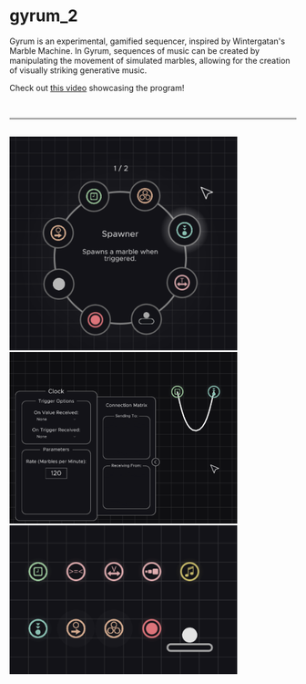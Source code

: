 # gyrum_2
Gyrum is an experimental, gamified sequencer, inspired by Wintergatan's Marble Machine. In Gyrum, sequences of music can be created by manipulating the movement of simulated marbles, allowing for the creation of visually striking generative music.

Check out [this video](https://youtu.be/v93mz2DMiWc) showcasing the program!

<br>

---

<br>

<img src="https://github.com/Eeelis/gyrum_2/blob/main/Images/RadialMenu.png" width="400">

<br>

<img src="https://github.com/Eeelis/gyrum_2/blob/main/Images/ContextMenu.png" width="400">

<br>

<img src="https://github.com/Eeelis/gyrum_2/blob/main/Images/Parts.png" width="400">
